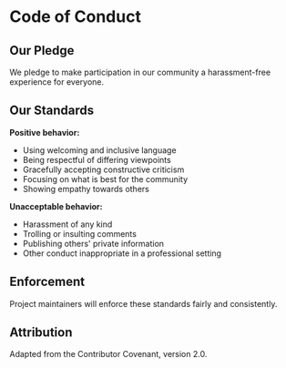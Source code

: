 # Code of Conduct

## Our Pledge

We pledge to make participation in our community a harassment-free experience for everyone.

## Our Standards

**Positive behavior:**
- Using welcoming and inclusive language
- Being respectful of differing viewpoints
- Gracefully accepting constructive criticism
- Focusing on what is best for the community
- Showing empathy towards others

**Unacceptable behavior:**
- Harassment of any kind
- Trolling or insulting comments
- Publishing others' private information
- Other conduct inappropriate in a professional setting

## Enforcement

Project maintainers will enforce these standards fairly and consistently.

## Attribution

Adapted from the Contributor Covenant, version 2.0.
